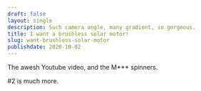 ```yaml
---
draft: false
layout: single
description: Such camera angle, many gradient, so gorgeous.
title: I want a brushless solar motor!
slug: want-brushless-solar-motor
publishdate: 2020-10-02
---
```


The awesh Youtube video, and the M*** spinners.


<!--more-->

#2 is much more.

